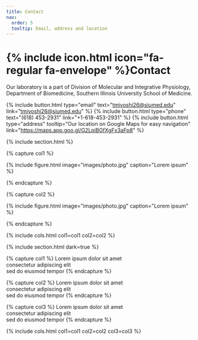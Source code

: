 ```yaml
---
title: Contact
nav:
  order: 5
  tooltip: Email, address and location
---
```


# {% include icon.html icon="fa-regular fa-envelope" %}Contact

Our laboratory is a part of Division of Molecular and Integrative Physiology, Department of Biomedicine, Southern Illinois University School of Medicine.

{%
  include button.html
  type="email"
  text="tmiyoshi26@siumed.edu"
  link="tmiyoshi26@siumed.edu"
%}
{%
  include button.html
  type="phone"
  text="(618) 453-2931"
  link="+1-618-453-2931"
%}
{%
  include button.html
  type="address"
  tooltip="Our location on Google Maps for easy navigation"
  link="https://maps.app.goo.gl/G2LpiBGfXgFx3aFp8"
%}

{% include section.html %}

{% capture col1 %}

{%
  include figure.html
  image="images/photo.jpg"
  caption="Lorem ipsum"
%}

{% endcapture %}

{% capture col2 %}

{%
  include figure.html
  image="images/photo.jpg"
  caption="Lorem ipsum"
%}

{% endcapture %}

{% include cols.html col1=col1 col2=col2 %}

{% include section.html dark=true %}

{% capture col1 %}
Lorem ipsum dolor sit amet  
consectetur adipiscing elit  
sed do eiusmod tempor
{% endcapture %}

{% capture col2 %}
Lorem ipsum dolor sit amet  
consectetur adipiscing elit  
sed do eiusmod tempor
{% endcapture %}

{% capture col3 %}
Lorem ipsum dolor sit amet  
consectetur adipiscing elit  
sed do eiusmod tempor
{% endcapture %}

{% include cols.html col1=col1 col2=col2 col3=col3 %}
